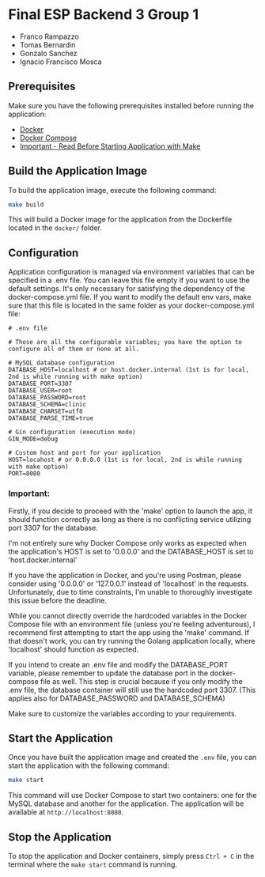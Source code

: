 # Final ESP Backend 3 Group 1

- Franco Rampazzo
- Tomas Bernardin
- Gonzalo Sanchez
- Ignacio Francisco Mosca

## Prerequisites

Make sure you have the following prerequisites installed before running the application:

- [Docker](https://docs.docker.com/get-docker/)
- [Docker Compose](https://docs.docker.com/compose/install/)
- [Important - Read Before Starting Application with Make](#important)

## Build the Application Image

To build the application image, execute the following command:

```bash
make build
```

This will build a Docker image for the application from the Dockerfile located in the `docker/` folder.

## Configuration

Application configuration is managed via environment variables that can be specified in a .env file. 
You can leave this file empty if you want to use the default settings. 
It's only necessary for satisfying the dependency of the docker-compose.yml file. 
If you want to modify the default env vars, make sure that this file is located in the same folder as your 
docker-compose.yml file:

```dotenv
# .env file

# These are all the configurable variables; you have the option to configure all of them or none at all.

# MySQL database configuration 
DATABASE_HOST=localhost # or host.docker.internal (1st is for local, 2nd is while running with make option)
DATABASE_PORT=3307
DATABASE_USER=root
DATABASE_PASSWORD=root
DATABASE_SCHEMA=clinic
DATABASE_CHARSET=utf8
DATABASE_PARSE_TIME=true

# Gin configuration (execution mode)
GIN_MODE=debug

# Custom host and port for your application
HOST=locahost # or 0.0.0.0 (1st is for local, 2nd is while running with make option)
PORT=8080
```

### Important:
Firstly, if you decide to proceed with the 'make' option to launch the app, it should function correctly 
as long as there is no conflicting service utilizing port 3307 for the database.

I'm not entirely sure why Docker Compose only works as expected when the application's HOST is set to '0.0.0.0' 
and the DATABASE_HOST is set to 'host.docker.internal'

If you have the application in Docker, and you're using Postman, please consider using '0.0.0.0' or '127.0.0.1' instead of 'localhost' in the requests.
Unfortunately, due to time constraints, I'm unable to thoroughly investigate this issue before the deadline. 

While you cannot directly override the hardcoded variables in the Docker Compose file with an environment file 
(unless you're feeling adventurous), I recommend first attempting to start the app using the 'make' command. 
If that doesn't work, you can try running the Golang application locally, where 'localhost' should function as expected.

If you intend to create an .env file and modify the DATABASE_PORT variable, please remember to update the
database port in the docker-compose file as well. This step is crucial because if you only modify the .env file,
the database container will still use the hardcoded port 3307.
(This applies also for DATABASE_PASSWORD and DATABASE_SCHEMA)

Make sure to customize the variables according to your requirements.

## Start the Application

Once you have built the application image and created the `.env` file, you can start the application with the 
following command:

```bash
make start
```

This command will use Docker Compose to start two containers: one for the MySQL database and another for the application. 
The application will be available at `http://localhost:8080`.

## Stop the Application

To stop the application and Docker containers, simply press `Ctrl + C` in the terminal where the `make start` 
command is running.